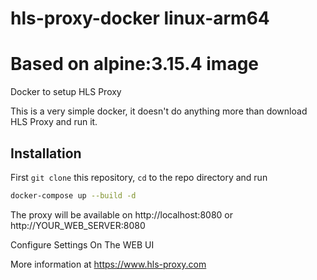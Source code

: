 # hls-proxy-docker linux-arm64 
# Based on alpine:3.15.4 image
Docker to setup HLS Proxy

This is a very simple docker, it doesn't do anything more than download HLS Proxy and run it.

## Installation

First `git clone` this repository, `cd` to the repo directory and run
```bash
docker-compose up --build -d
```

The proxy will be available on http://localhost:8080 or http://YOUR_WEB_SERVER:8080

Configure Settings On The WEB UI

More information at https://www.hls-proxy.com
